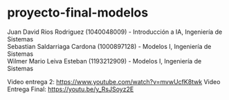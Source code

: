 # proyecto-final-modelos
Juan David Rios Rodriguez (1040048009) - Introducción a IA, Ingeniería de Sistemas  
Sebastian Saldarriaga Cardona (1000897128) - Modelos I, Ingeniería de Sistemas  
Wilmer Mario Leiva Esteban (1193212909) - Modelos I, Ingeniería de Sistemas 

Video entrega 2: https://www.youtube.com/watch?v=mvwUcfK8twk
Video Entrega Final: https://youtu.be/y_RsJSoyz2E
